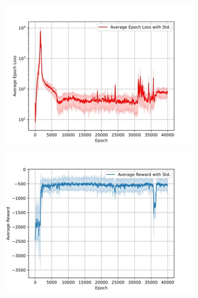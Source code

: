 ![Average Critic Loss](./figures/average_loss.jpg)

![Average Critic Loss](./figures/average_reward.jpg)


